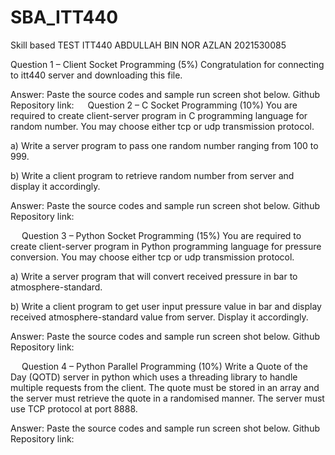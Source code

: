 # SBA_ITT440
Skill based TEST ITT440 ABDULLAH BIN NOR AZLAN 2021530085

Question 1 – Client Socket Programming (5%)
Congratulation for connecting to itt440 server and downloading this file.

Answer: Paste the source codes and sample run screen shot below.
Github Repository link:
 
Question 2 – C Socket Programming (10%)
You are required to create client-server program in C programming language for random number.  You may choose either tcp or udp transmission protocol.

a) Write a server program to pass one random number ranging from 100 to 999.

b) Write a client program to retrieve random number from server and display it accordingly.

Answer: Paste the source codes and sample run screen shot below.
Github Repository link:


 
Question 3 – Python Socket Programming (15%)
You are required to create client-server program in Python programming language for pressure conversion.  You may choose either tcp or udp transmission protocol.

a) Write a server program that will convert received pressure in bar to atmosphere-standard.

b) Write a client program to get user input pressure value in bar and display received atmosphere-standard value from server.  Display it accordingly.

Answer: Paste the source codes and sample run screen shot below.
Github Repository link:



 
Question 4 – Python Parallel Programming (10%)
Write a Quote of the Day (QOTD) server in python which uses a threading library to handle multiple requests from the client.  The quote must be stored in an array and the server must retrieve the quote in a randomised manner.  The server must use TCP protocol at port 8888.

Answer: Paste the source codes and sample run screen shot below.
Github Repository link:



